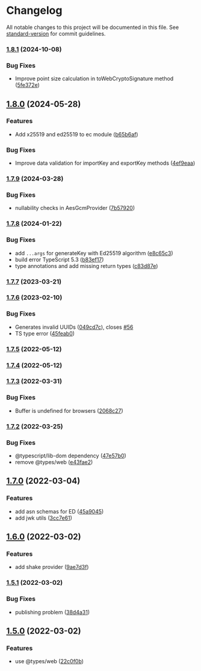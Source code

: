 # Changelog

All notable changes to this project will be documented in this file. See [standard-version](https://github.com/conventional-changelog/standard-version) for commit guidelines.

### [1.8.1](https://github.com/PeculiarVentures/webcrypto-core/compare/v1.8.0...v1.8.1) (2024-10-08)


### Bug Fixes

* Improve point size calculation in toWebCryptoSignature method ([5fe372e](https://github.com/PeculiarVentures/webcrypto-core/commit/5fe372e924b91612dabcf9735c119f2c15011dec))

## [1.8.0](https://github.com/PeculiarVentures/webcrypto-core/compare/v1.7.9...v1.8.0) (2024-05-28)


### Features

* Add x25519 and ed25519 to ec module ([b65b6af](https://github.com/PeculiarVentures/webcrypto-core/commit/b65b6afe20dcdbef9ec09d871004941ef0d7ee3f))


### Bug Fixes

* Improve data validation for importKey and exportKey methods ([4ef9eaa](https://github.com/PeculiarVentures/webcrypto-core/commit/4ef9eaab136fdee833884762f865f4b6dce28465))

### [1.7.9](https://github.com/PeculiarVentures/webcrypto-core/compare/v1.7.8...v1.7.9) (2024-03-28)


### Bug Fixes

* nullability checks in AesGcmProvider ([7b57920](https://github.com/PeculiarVentures/webcrypto-core/commit/7b57920303561ab212221379250029153d8fd2d4))

### [1.7.8](https://github.com/PeculiarVentures/webcrypto-core/compare/v1.7.7...v1.7.8) (2024-01-22)


### Bug Fixes

* add `...args` for generateKey with Ed25519 algorithm ([e8c65c3](https://github.com/PeculiarVentures/webcrypto-core/commit/e8c65c3d003bd6e14ccf59a66ba698b2b648af89))
* build error TypeScript 5.3 ([b83ef17](https://github.com/PeculiarVentures/webcrypto-core/commit/b83ef17f07c38a9f64195f5f5aa10f8fcb59e252))
* type annotations and add missing return types ([c83d87e](https://github.com/PeculiarVentures/webcrypto-core/commit/c83d87eb456a91d819a0441dcd8550e8518d7a1a))

### [1.7.7](https://github.com/PeculiarVentures/webcrypto-core/compare/v1.7.6...v1.7.7) (2023-03-21)

### [1.7.6](https://github.com/PeculiarVentures/webcrypto-core/compare/v1.7.5...v1.7.6) (2023-02-10)


### Bug Fixes

* Generates invalid UUIDs ([049cd7c](https://github.com/PeculiarVentures/webcrypto-core/commit/049cd7c9434c6171d8d8f4c83c9aa912fd510d3f)), closes [#56](https://github.com/PeculiarVentures/webcrypto-core/issues/56)
* TS type error ([45feab0](https://github.com/PeculiarVentures/webcrypto-core/commit/45feab0a0a78dcf9ecbd252d105b5cfa128c5085))

### [1.7.5](https://github.com/PeculiarVentures/webcrypto-core/compare/v1.7.4...v1.7.5) (2022-05-12)

### [1.7.4](https://github.com/PeculiarVentures/webcrypto-core/compare/v1.7.3...v1.7.4) (2022-05-12)

### [1.7.3](https://github.com/PeculiarVentures/webcrypto-core/compare/v1.7.2...v1.7.3) (2022-03-31)


### Bug Fixes

* Buffer is undefined for browsers ([2068c27](https://github.com/PeculiarVentures/webcrypto-core/commit/2068c27c2bff42303c66acecdf1c2dc819e27889))

### [1.7.2](https://github.com/PeculiarVentures/webcrypto-core/compare/v1.7.0...v1.7.2) (2022-03-25)


### Bug Fixes

* @typescript/lib-dom dependency ([47e57b0](https://github.com/PeculiarVentures/webcrypto-core/commit/47e57b0c87c55e051102593c0975370520ce6883))
* remove @types/web ([e43fae2](https://github.com/PeculiarVentures/webcrypto-core/commit/e43fae239ad6022d774ad81d9889f1a9cc46b9b1))

## [1.7.0](https://github.com/PeculiarVentures/webcrypto-core/compare/v1.6.0...v1.7.0) (2022-03-04)


### Features

* add asn schemas for ED ([45a9045](https://github.com/PeculiarVentures/webcrypto-core/commit/45a90455da038168eea32cc031bf70a3a01316ef))
* add jwk utils ([3cc7e61](https://github.com/PeculiarVentures/webcrypto-core/commit/3cc7e618f306c431718aefc3133d746b7c0c719b))

## [1.6.0](https://github.com/PeculiarVentures/webcrypto-core/compare/v1.5.1...v1.6.0) (2022-03-02)


### Features

* add shake provider ([9ae7d3f](https://github.com/PeculiarVentures/webcrypto-core/commit/9ae7d3fece28d3557e9f8712edf935460f342a3a))

### [1.5.1](https://github.com/PeculiarVentures/webcrypto-core/compare/v1.5.0...v1.5.1) (2022-03-02)


### Bug Fixes

* publishing problem ([38d4a31](https://github.com/PeculiarVentures/webcrypto-core/commit/38d4a31e0245a313225f94ff835a9d0d27382341))

## [1.5.0](https://github.com/PeculiarVentures/webcrypto-core/compare/v1.4.0...v1.5.0) (2022-03-02)


### Features

* use @types/web ([22c0f0b](https://github.com/PeculiarVentures/webcrypto-core/commit/22c0f0baeda86a22e9708eb831db015a3fceb827))
